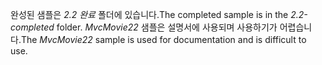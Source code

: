 <span data-ttu-id="b8d11-101">완성된 샘플은 *2.2 완료* 폴더에 있습니다.</span><span class="sxs-lookup"><span data-stu-id="b8d11-101">The completed sample is in the *2.2-completed* folder.</span></span> <span data-ttu-id="b8d11-102">*MvcMovie22* 샘플은 설명서에 사용되며 사용하기가 어렵습니다.</span><span class="sxs-lookup"><span data-stu-id="b8d11-102">The *MvcMovie22* sample is used for documentation and is difficult to use.</span></span>
